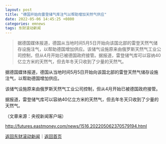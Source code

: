 ```yaml
---
layout: post
title: "德国开始向雷登储气库注气以帮助增加天然气供应"
date: 2022-05-06 14:45:25 +0800
categories: emnews
tags: 东财滚动新闻
---
```

> 据德国媒体报道，德国从当地时间5月5日开始向该国北部的雷登天然气储存设施注气，以帮助德国增加供应。该储气设施原来由俄罗斯天然气工业公司控制，但从4月开始已被德国政府接管。据报道，雷登储气库可以容纳40亿立方米的天然气，但去年冬天只收到了少量的天然气。

<p>据德国媒体报道，德国从当地时间5月5日开始向该国北部的雷登天然气储存设施注气，以帮助德国增加供应。</p>
 <p>该储气设施原来由俄罗斯天然气工业公司控制，但从4月开始已被德国政府接管。</p>
 <p>据报道，雷登储气库可以容纳40亿立方米的天然气，但去年冬天只收到了少量的天然气。</p><p class="em_media">（文章来源：央视新闻客户端）</p>

<http://futures.eastmoney.com/news/1516,202205062370579194.html>

[返回东财滚动新闻](//finews.withounder.com/emnews/)｜[返回首页](//finews.withounder.com/)